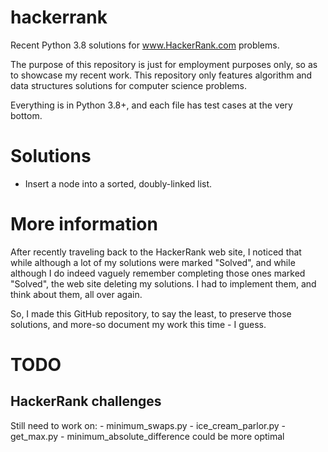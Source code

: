 # hackerrank

Recent Python 3.8 solutions for www.HackerRank.com problems.

The purpose of this repository is just for employment purposes only, so as to
showcase my recent work.  This repository only features algorithm and data
structures solutions for computer science problems.

Everything is in Python 3.8+, and each file has test cases at the very bottom.

# Solutions

- Insert a node into a sorted, doubly-linked list.

# More information

After recently traveling back to the HackerRank web site, I noticed that while
although a lot of my solutions were marked "Solved", and while although I do
indeed vaguely remember completing those ones marked "Solved", the web site
deleting my solutions.  I had to implement them, and think about them, all over
again.

So, I made this GitHub repository, to say the least, to preserve those
solutions, and more-so document my work this time - I guess.

# TODO

## HackerRank challenges

Still need to work on:
    - minimum_swaps.py
    - ice_cream_parlor.py
    - get_max.py
    - minimum_absolute_difference could be more optimal

<!---
## Change repository commit history

- https://www.adamdehaven.com/blog/update-commit-history-author-information-for-git-repository/
- https://github.com/adamdehaven/change-git-author
- https://docs.github.com/en/account-and-profile/setting-up-and-managing-your-github-user-account/managing-email-preferences/setting-your-commit-email-address
- https://gist.github.com/zapidan/69c175416261d9a13fd4
- https://stackoverflow.com/questions/34850831/change-git-email-for-previous-commits
--->
